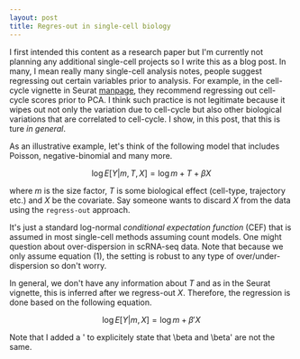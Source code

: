```yaml
---
layout: post
title: Regres-out in single-cell biology
---
```


I first intended this content as a research paper but I'm currently not planning any additional single-cell projects so I write this as a blog post.
In many, I mean really many single-cell analysis notes, people suggest regressing out certain variables prior to analysis.
For example, in the cell-cycle vignette in Seurat [manpage](https://satijalab.org/seurat/articles/cell_cycle_vignette.html), they recommend regressing out cell-cycle scores prior to PCA.
I think such practice is not legitimate because it wipes out not only the variation due to cell-cycle but also other biological variations that are correlated to cell-cycle.
I show, in this post, that this is ture _in general_.

As an illustrative example, let's think of the following model that includes Poisson, negative-binomial and many more.

$$
\log E[Y \vert m, T, X] = \log m + T + \beta X 
$$

where $m$ is the size factor, $T$ is some biological effect (cell-type, trajectory etc.) and $X$ be the covariate.
Say someone wants to discard $X$ from the data using the `regress-out` approach.

It's just a standard log-normal _conditional expectation function_ (CEF) that is assumed in most single-cell methods assuming count models.
One might question about over-dispersion in scRNA-seq data. 
Note that because we only assume equation (1), the setting is robust to any type of over/under-dispersion so don't worry.

In general, we don't have any information about $T$ and as in the Seurat vignette, this is inferred after we regress-out $X$.
Therefore, the regression is done based on the following equation.

$$
\log E[Y \vert m, X] = \log m + \beta' X 
$$

Note that I added a ' to explicitely state that \beta and \beta' are not the same.







